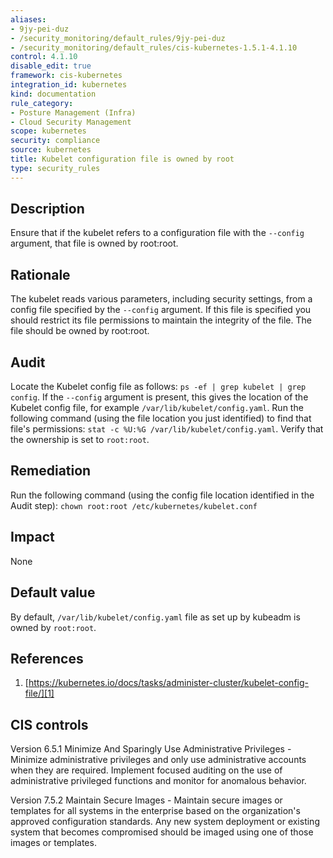 ```yaml
---
aliases:
- 9jy-pei-duz
- /security_monitoring/default_rules/9jy-pei-duz
- /security_monitoring/default_rules/cis-kubernetes-1.5.1-4.1.10
control: 4.1.10
disable_edit: true
framework: cis-kubernetes
integration_id: kubernetes
kind: documentation
rule_category:
- Posture Management (Infra)
- Cloud Security Management
scope: kubernetes
security: compliance
source: kubernetes
title: Kubelet configuration file is owned by root
type: security_rules
---
```


## Description

Ensure that if the kubelet refers to a configuration file with the `--config` argument, that file is owned by root:root.

## Rationale

The kubelet reads various parameters, including security settings, from a config file specified by the `--config` argument. If this file is specified you should restrict its file permissions to maintain the integrity of the file. The file should be owned by root:root.

## Audit

Locate the Kubelet config file as follows: `ps -ef | grep kubelet | grep config`. If the `--config` argument is present, this gives the location of the Kubelet config file, for example `/var/lib/kubelet/config.yaml`. Run the following command (using the file location you just identified) to find that file's permissions: `stat -c %U:%G /var/lib/kubelet/config.yaml`. Verify that the ownership is set to `root:root`.

## Remediation

Run the following command (using the config file location identified in the Audit step): `chown root:root /etc/kubernetes/kubelet.conf`

## Impact

None

## Default value

By default, `/var/lib/kubelet/config.yaml` file as set up by kubeadm is owned by `root:root`.

## References

1. [https://kubernetes.io/docs/tasks/administer-cluster/kubelet-config-file/][1]

## CIS controls

Version 6.5.1 Minimize And Sparingly Use Administrative Privileges - Minimize administrative privileges and only use administrative accounts when they are required. Implement focused auditing on the use of administrative privileged functions and monitor for anomalous behavior.

Version 7.5.2 Maintain Secure Images - Maintain secure images or templates for all systems in the enterprise based on the organization's approved configuration standards. Any new system deployment or existing system that becomes compromised should be imaged using one of those images or templates.

[1]: https://kubernetes.io/docs/tasks/administer-cluster/kubelet-config-file/

